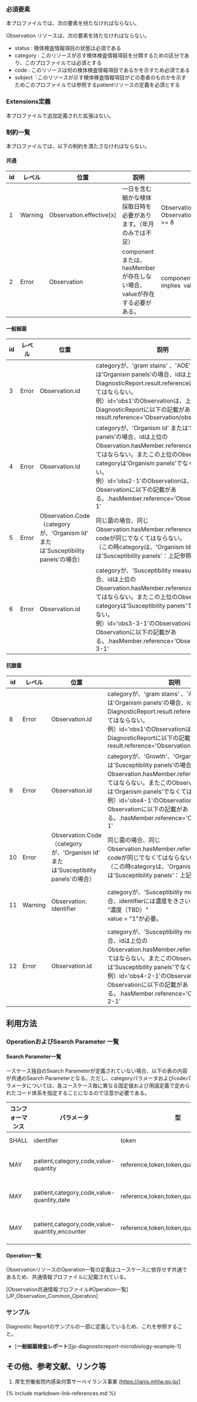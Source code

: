 ### 必須要素
本プロファイルでは、次の要素を持たなければならない。

Observation リソースは、次の要素を持たなければならない。
 - status : 検体検査情報項目の状態は必須である
 - category : このリソースが示す検体検査情報項目を分類するための区分であり、このプロファイルでは必須とする
 - code : このリソースは何の検体検査情報項目であるかを示すため必須である
 - subject︓このリソースが示す検体検査情報項目がどの患者のものかを示すためこのプロファイルでは参照するpatientリソースの定義を必須とする

### Extensions定義

 本プロファイルで追加定義された拡張はない。

### 制約一覧
本プロファイルでは、以下の制約を満たさなければならない。

#### 共通

|id|レベル|位置|説明|式|
|---|---|---|---|---|
|1|Warning |Observation.effective[x]|一日を含む細かな検体採取日時を必要があります。（年月のみでは不足）|Observation.effectiveDateTime.exists() implies Observation.effectiveDateTime.toString().length() >= 8|
|2|Error |Observation|component または、hasMember が存在しない場合、valueが存在する必要がある。|component.empty() and hasMember.empty()) implies  value.exists()|

#### 一般細菌

|id|レベル|位置|説明|式|
|---|---|---|---|---|
|3|Error |Observation.id|categoryが、'gram stains' 、'AOE' または'Organism panels'の場合、idは上位のDiagnosticReport.result.referenceに含まれなくてはならない。<br>例）id='obs1'のObservationは、上位のDiagnosticReportに以下の記載がある。result.reference='Observation/obs1'|Observation.category.code='gram-stains'<br>or Observation.category.code='aoes'<br>or Observation.category.code='organism-panels'<br>Observation.id='obs1'<br>DiagnosticReport.result.reference='Observation/obs1'|
|4|Error |Observation.id|categoryが、'Organism Id' または'Susceptibility panels'の場合、idは上位のObservation.hasMember.referenceに含まれなくてはならない。またこの上位のObservationのcategoryは'Organism panels'でなくてはならない。<br>例）id='obs2-1'のObservationは、上位のObservationに以下の記載がある。.hasMember.reference='Observation/obs2-1'|Observation.category.code='organism-id'<br>or Observation.category.code='susceptibility-panels'<br>Observation.id='obs2-1'<br>Observation.category.code='organism-panels'<br>Observation.hasMember.reference='Observation/obs2-1'|
|5|Error |Observation.Code<br>（categoryが、'Organism Id' または'Susceptibility panels'の場合）|同じ菌の場合、同じObservation.hasMember.referenceに属し、codeが同じでなくてはならない。<br>（この時categoryは、'Organism Id' または'Susceptibility panels'：上記参照）|Observation.category.code='organism-id'<br>and Observation.id='obs2'<br>Observation.category.code='susceptibility-panels' and Observation.id='obs2´<br>Observation.code = "2152" / "Enterobacter aerogenes"|
|6|Error |Observation.id|categoryが、'Susceptibility measurements' の場合、idは上位のObservation.hasMember.referenceに含まれなくてはならない。またこの上位のObservationのcategoryは'Susceptibility panels'でなくてはならない。<br>例）id='obs3-3-1'のObservationは、上位のObservationに以下の記載がある。.hasMember.reference='Observation/obs3-3-1'|Observation.category.code='susceptibility-measurements'<br>Observation.id='obs2-１-1'<br>Observation.category.code='susceptibility-panels'<br>Observation.hasMember.reference='Observation/obs2-1-1'|

#### 抗酸菌

|id|レベル|位置|説明|式|
|---|---|---|---|---|
|8|Error |Observation.id|categoryが、'gram stains' 、'AOE' または'Organism panels'の場合、idは上位のDiagnosticReport.result.referenceに含まれなくてはならない。<br>例）id='obs1'のObservationは、上位のDiagnosticReportに以下の記載がある。result.reference='Observation/obs1'|Observation.category.code='gram-stains'<br>or Observation.category.code='aoes'<br>or Observation.category.code='organism-panels'<br>Observation.id='obs1'<br>DiagnosticReport.result.reference='Observation/obs1'|
|9|Error |Observation.id|categoryが、'Growth'、'Organism Id' または'Susceptibility panels'の場合、idは上位のObservation.hasMember.referenceに含まれなくてはならない。またこのObservationのcategoryは'Organism panels'でなくてはならない。<br>例）id='obs4-1'のObservationは、上位のObservationに以下の記載がある。.hasMember.reference='Observation/obs4-1'|Observation.category.code='organism-id'<br>or Observation.category.code='susceptibility-panels'<br>Observation.id='obs4-1'<br>Observation.category.code='organism-panels'<br>Observation.hasMember.reference='Observation/obs4-1'|
|10|Error |Observation.Code<br>（categoryが、'Organism Id' または'Susceptibility panels'の場合）|同じ菌の場合、同じObservation.hasMember.referenceに属し、codeが同じでなくてはならない。<br>（この時categoryは、'Organism Id' または'Susceptibility panels'：上記参照）|Observation.category.code='organism-id'<br>and Observation.id='obs4'<br>Observation.category.code='susceptibility-panels' and Observation.id='obs4´<br>Observation.code = "6501" / "Micobacterium tuberculosis"|
|11|Warning|Observation. identifier|categoryが、'Susceptibility measurements' の場合、identifierには濃度をきさいする。system = "濃度（TBD）"<br>value = "1"が必要。|Observation.category.code='susceptibility-measurements'<br>Observation.hasmember.identifier. system ="濃度（TBD）"<br>Observation.hasmember.identifier.identifier='1'|
|12|Error |Observation.id|categoryが、'Susceptibility measurements' の場合、idは上位のObservation.hasMember.referenceに含まれなくてはならない。またこのObservationのcategoryは'Susceptibility panels'でなくてはならない。<br>例）id='obs4-2-1'のObservationは、上位のObservationに以下の記載がある。.hasMember.reference='Observation/obs4-2-1'|Observation.category.code='susceptibility-measurements'<br>Observation.id='obs4-2-1'<br>Observation.category.code='susceptibility-panels'<br>Observation.hasMember.reference='Observation/obs4-2-1'|

## 利用方法

### OperationおよびSearch Parameter 一覧

#### Search Parameter一覧
ースケース独自のSearch Parameterが定義されていない場合、以下の表の内容が共通のSearch Parameterとなる。ただし、categoryパラメータおよびcodeパラメータについては、各ユースケース毎に異なる固定値および用語定義で定められたコード体系を指定することになるので注意が必要である。

| コンフォーマンス | パラメータ | 型 | 例 |
| --- | --- | --- | --- |
| SHALL | identifier | token  | GET [base]/Observation?identifier=http://myhospital.com/fhir/observation-id-system\|1234567890 |
| MAY | patient,category,code,value-quantity | reference,token,token,quantity  | GET [base]/Observation?patient=123&category=http://jpfhir/fhir/core/CodeSystem/loinc.org\|18725-2&code=urn:oid:1.2.392.100495.10.3.100.5.11.5.2\|1216&value-quantity=gt4 |
| MAY | patient,category,code,value-quantity,date | reference,token,token,quantity,date  | GET [base]/Observation?patient=123&category=http://jpfhir/fhir/core/CodeSystem/loinc.org\|18725-2&code=urn:oid:1.2.392.100495.10.3.100.5.11.5.2\|1216&value-quantity=gt4&date=le2020-12-31 |
| MAY | patient,category,code,value-quantity,encounter | reference,token,token,quantity,encounter  | GET [base]/Observation?patient=123&category=http://jpfhir/fhir/core/CodeSystem/loinc.org\|18725-2&code=urn:oid:1.2.392.100495.10.3.100.5.11.5.2\|1216&value-quantity=gt4&encounter=456 |

#### Operation一覧

ObservationリソースのOperation一覧の定義はユースケースに依存せず共通であるため、共通情報プロファイルに記載されている。

[Observation共通情報プロファイル#Operation一覧][JP_Observation_Common_Operation]

### サンプル
Diagnostic Reportのサンプルの一部に定義しているため、これを参照すること。

* [**一般細菌検査レポート**][jp-diagnosticreport-microbiology-example-1]


## その他、参考文献、リンク等

1. 厚生労働省院内感染対策サーベイランス事業 [(https://janis.mhlw.go.jp/)](https://janis.mhlw.go.jp/)

{% include markdown-link-references.md %}
